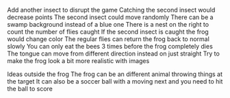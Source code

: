 Add another insect to disrupt the game
Catching the second insect would decrease points
The second insect could move randomly
There can be a swamp background instead of a blue one
There is a nest on the right to count the number of flies caught
If the second insect is caught the frog would change color
The regular flies can return the frog back to normal slowly
You can only eat the bees 3 times before the frog completely dies
The tongue can move from different direction instead on just straight
Try to make the frog look a bit more realistic with images






Ideas outside the frog
The frog can be an different animal throwing things at the target
It can also be a soccer ball with a moving next and you need to hit the ball to score